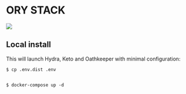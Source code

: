 # ORY STACK
![](https://upload.wikimedia.org/wikipedia/en/thumb/a/a2/OpenID_logo_2.svg/1200px-OpenID_logo_2.svg.png)


## Local install 

This will launch Hydra, Keto and Oathkeeper with minimal configuration:

    $ cp .env.dist .env
    
    
    $ docker-compose up -d


         